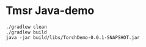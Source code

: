 # Tmsr Java-demo

```shell
./gradlew clean
./gradlew build
java -jar build/libs/TorchDemo-0.0.1-SNAPSHOT.jar
```

